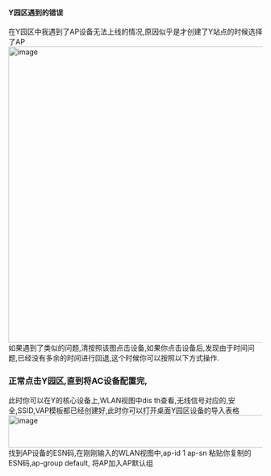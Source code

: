 #### Y园区遇到的错误
在Y园区中我遇到了AP设备无法上线的情况,原因似乎是才创建了Y站点的时候选择了AP
<img width="1050" height="586" alt="image" src="https://github.com/user-attachments/assets/36410919-3ae6-4f9b-86fe-f34484b07481" />
如果遇到了类似的问题,清按照该图点击设备,如果你点击设备后,发现由于时间问题,已经没有多余的时间进行回退,这个时候你可以按照以下方式操作.
### 正常点击Y园区,直到将AC设备配置完,
此时你可以在Y的核心设备上,WLAN视图中dis th查看,无线信号对应的,安全,SSID,VAP模板都已经创建好,此时你可以打开桌面Y园区设备的导入表格
<img width="913" height="64" alt="image" src="https://github.com/user-attachments/assets/c82dc930-17c7-45ff-b328-6a780c405dd1" />
找到AP设备的ESN码,在刚刚输入的WLAN视图中,ap-id 1 ap-sn 粘贴你复制的ESN码,ap-group default, 将AP加入AP默认组
